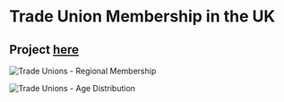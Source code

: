 # Trade Union Membership in the UK
## Project [here](https://github.com/NearAndDistant/ruk/tree/main/projects/Trade%20Unions)

![Trade Unions - Regional Membership](https://user-images.githubusercontent.com/79040885/181941067-eee5c396-2f04-4f45-a95b-ef7d1a0d04cd.png)

![Trade Unions - Age Distribution](https://user-images.githubusercontent.com/79040885/181941050-307d7bd6-b1d0-4fcd-bd25-3e9af30b496e.png)
